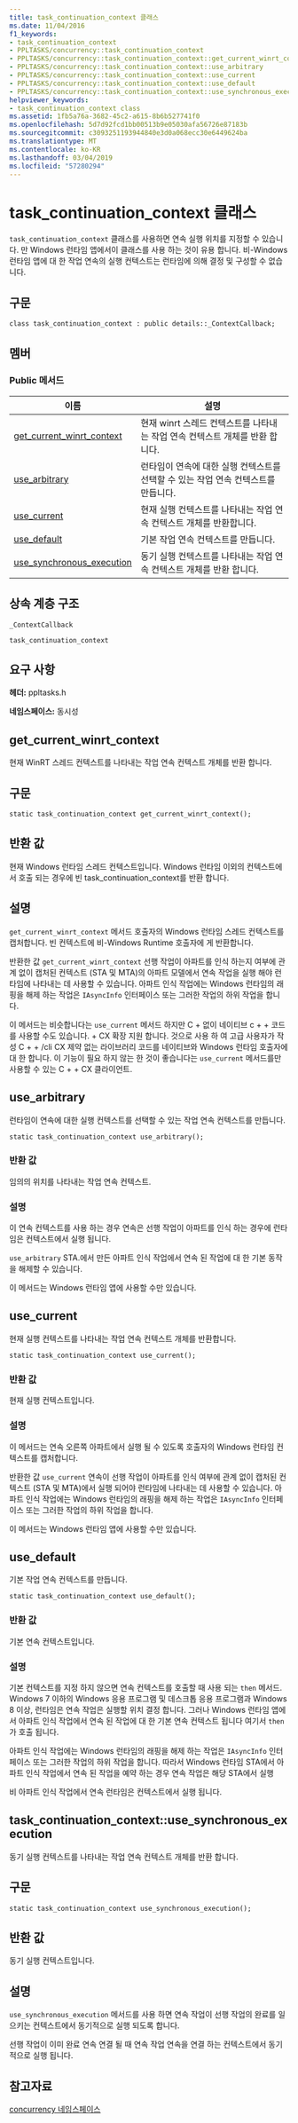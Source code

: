 ```yaml
---
title: task_continuation_context 클래스
ms.date: 11/04/2016
f1_keywords:
- task_continuation_context
- PPLTASKS/concurrency::task_continuation_context
- PPLTASKS/concurrency::task_continuation_context::get_current_winrt_context
- PPLTASKS/concurrency::task_continuation_context::use_arbitrary
- PPLTASKS/concurrency::task_continuation_context::use_current
- PPLTASKS/concurrency::task_continuation_context::use_default
- PPLTASKS/concurrency::task_continuation_context::use_synchronous_execution
helpviewer_keywords:
- task_continuation_context class
ms.assetid: 1fb5a76a-3682-45c2-a615-8b6b527741f0
ms.openlocfilehash: 5d7d92fcd1bb00513b9e05030afa56726e87183b
ms.sourcegitcommit: c3093251193944840e3d0a068ecc30e6449624ba
ms.translationtype: MT
ms.contentlocale: ko-KR
ms.lasthandoff: 03/04/2019
ms.locfileid: "57280294"
---
```

# <a name="taskcontinuationcontext-class"></a>task_continuation_context 클래스


  `task_continuation_context` 클래스를 사용하면 연속 실행 위치를 지정할 수 있습니다. 만 Windows 런타임 앱에서이 클래스를 사용 하는 것이 유용 합니다. 비-Windows 런타임 앱에 대 한 작업 연속의 실행 컨텍스트는 런타임에 의해 결정 및 구성할 수 없습니다.

## <a name="syntax"></a>구문

```
class task_continuation_context : public details::_ContextCallback;
```

## <a name="members"></a>멤버

### <a name="public-methods"></a>Public 메서드

|이름|설명|
|----------|-----------------|
|[get_current_winrt_context](#get_current_winrt_context)|현재 winrt 스레드 컨텍스트를 나타내는 작업 연속 컨텍스트 개체를 반환 합니다.|
|[use_arbitrary](#use_arbitrary)|런타임이 연속에 대한 실행 컨텍스트를 선택할 수 있는 작업 연속 컨텍스트를 만듭니다.|
|[use_current](#use_current)|현재 실행 컨텍스트를 나타내는 작업 연속 컨텍스트 개체를 반환합니다.|
|[use_default](#use_default)|기본 작업 연속 컨텍스트를 만듭니다.|
|[use_synchronous_execution](#use_synchronous_execution)|동기 실행 컨텍스트를 나타내는 작업 연속 컨텍스트 개체를 반환 합니다.|

## <a name="inheritance-hierarchy"></a>상속 계층 구조

`_ContextCallback`

`task_continuation_context`

## <a name="requirements"></a>요구 사항

**헤더:** ppltasks.h

**네임스페이스:** 동시성

## <a name="get_current_winrt_context"></a> get_current_winrt_context

현재 WinRT 스레드 컨텍스트를 나타내는 작업 연속 컨텍스트 개체를 반환 합니다.

## <a name="syntax"></a>구문

```
static task_continuation_context get_current_winrt_context();
```

## <a name="return-value"></a>반환 값

현재 Windows 런타임 스레드 컨텍스트입니다. Windows 런타임 이외의 컨텍스트에서 호출 되는 경우에 빈 task_continuation_context를 반환 합니다.

## <a name="remarks"></a>설명

`get_current_winrt_context` 메서드 호출자의 Windows 런타임 스레드 컨텍스트를 캡처합니다. 빈 컨텍스트에 비-Windows Runtime 호출자에 게 반환합니다.

반환한 값 `get_current_winrt_context` 선행 작업이 아파트를 인식 하는지 여부에 관계 없이 캡처된 컨텍스트 (STA 및 MTA)의 아파트 모델에서 연속 작업을 실행 해야 런타임에 나타내는 데 사용할 수 있습니다. 아파트 인식 작업에는 Windows 런타임의 래핑을 해제 하는 작업은 `IAsyncInfo` 인터페이스 또는 그러한 작업의 하위 작업을 합니다.

이 메서드는 비슷합니다는 `use_current` 메서드 하지만 C + 없이 네이티브 c + + 코드를 사용할 수도 있습니다. + CX 확장 지원 합니다. 것으로 사용 하 여 고급 사용자가 작성 C + + /cli CX 제약 없는 라이브러리 코드를 네이티브와 Windows 런타임 호출자에 대 한 합니다. 이 기능이 필요 하지 않는 한 것이 좋습니다는 `use_current` 메서드를만 사용할 수 있는 C + + CX 클라이언트.

##  <a name="use_arbitrary"></a> use_arbitrary

런타임이 연속에 대한 실행 컨텍스트를 선택할 수 있는 작업 연속 컨텍스트를 만듭니다.

```
static task_continuation_context use_arbitrary();
```

### <a name="return-value"></a>반환 값

임의의 위치를 나타내는 작업 연속 컨텍스트.

### <a name="remarks"></a>설명

이 연속 컨텍스트를 사용 하는 경우 연속은 선행 작업이 아파트를 인식 하는 경우에 런타임은 컨텍스트에서 실행 됩니다.

`use_arbitrary` STA.에서 만든 아파트 인식 작업에서 연속 된 작업에 대 한 기본 동작을 해제할 수 있습니다.

이 메서드는 Windows 런타임 앱에 사용할 수만 있습니다.

##  <a name="use_current"></a> use_current

현재 실행 컨텍스트를 나타내는 작업 연속 컨텍스트 개체를 반환합니다.

```
static task_continuation_context use_current();
```

### <a name="return-value"></a>반환 값

현재 실행 컨텍스트입니다.

### <a name="remarks"></a>설명

이 메서드는 연속 오른쪽 아파트에서 실행 될 수 있도록 호출자의 Windows 런타임 컨텍스트를 캡처합니다.

반환한 값 `use_current` 연속이 선행 작업이 아파트를 인식 여부에 관계 없이 캡처된 컨텍스트 (STA 및 MTA)에서 실행 되어야 런타임에 나타내는 데 사용할 수 있습니다. 아파트 인식 작업에는 Windows 런타임의 래핑을 해제 하는 작업은 `IAsyncInfo` 인터페이스 또는 그러한 작업의 하위 작업을 합니다.

이 메서드는 Windows 런타임 앱에 사용할 수만 있습니다.

##  <a name="use_default"></a> use_default

기본 작업 연속 컨텍스트를 만듭니다.

```
static task_continuation_context use_default();
```

### <a name="return-value"></a>반환 값

기본 연속 컨텍스트입니다.

### <a name="remarks"></a>설명

기본 컨텍스트를 지정 하지 않으면 연속 컨텍스트를 호출할 때 사용 되는 `then` 메서드. Windows 7 이하의 Windows 응용 프로그램 및 데스크톱 응용 프로그램과 Windows 8 이상, 런타임은 연속 작업은 실행할 위치 결정 합니다. 그러나 Windows 런타임 앱에서 아파트 인식 작업에서 연속 된 작업에 대 한 기본 연속 컨텍스트 됩니다 여기서 `then` 가 호출 됩니다.

아파트 인식 작업에는 Windows 런타임의 래핑을 해제 하는 작업은 `IAsyncInfo` 인터페이스 또는 그러한 작업의 하위 작업을 합니다. 따라서 Windows 런타임 STA에서 아파트 인식 작업에서 연속 된 작업을 예약 하는 경우 연속 작업은 해당 STA에서 실행

비 아파트 인식 작업에서 연속 런타임은 컨텍스트에서 실행 됩니다.

## <a name="use_synchronous_execution"></a> task_continuation_context::use_synchronous_execution

동기 실행 컨텍스트를 나타내는 작업 연속 컨텍스트 개체를 반환 합니다.

## <a name="syntax"></a>구문

```
static task_continuation_context use_synchronous_execution();
```

## <a name="return-value"></a>반환 값

동기 실행 컨텍스트입니다.

## <a name="remarks"></a>설명

`use_synchronous_execution` 메서드를 사용 하면 연속 작업이 선행 작업의 완료를 일으키는 컨텍스트에서 동기적으로 실행 되도록 합니다.

선행 작업이 이미 완료 연속 연결 될 때 연속 작업 연속을 연결 하는 컨텍스트에서 동기적으로 실행 됩니다.

## <a name="see-also"></a>참고자료

[concurrency 네임스페이스](concurrency-namespace.md)
